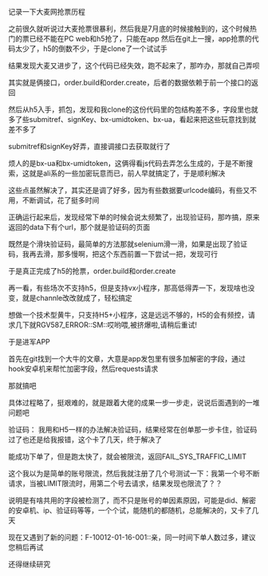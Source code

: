 记录一下大麦网抢票历程

之前很久就听说过大麦抢票很暴利，然后我是7月底的时候接触到的，这个时候热门的票已经不能在PC web和h5抢了，只能在app
然后在git上一搜，app抢票的代码太少了，h5的倒数不少，于是clone了一个试试手

结果发现大麦又进步了，这个代码已经失效，跑不起来了，那咋办，那就自己弄呗

其实就是俩接口，order.build和order.create，后者的数据依赖于前一个接口的返回

然后从h5入手，抓包，发现和我clone的这份代码里的包结构差不多，字段里也就多了些submitref、signKey、bx-umidtoken、bx-ua，看起来把这些玩意找到就差不多了

submitref和signKey好弄，直接调接口去获取就行了

烦人的是bx-ua和bx-umidtoken，这俩得看js代码去弄怎么生成的，于是不断搜索，这就是ali系的一些加密玩意而已，前人早就搞定了，于是顺利解决

这些点虽然解决了，其实还是调了好多，因为有些数据要urlcode编码，有些又不用，不断调试，花了挺多时间

正确运行起来后，发现经常下单的时候会说太频繁了，出现验证码，那咋搞，原来返回的data下有个url，那个就是验证码的页面

既然是个滑块验证码，最简单的方法那就selenium滑一滑，如果是出现了验证码，我再去滑，那多慢啊，把这个东西前置一下尝试一把，发现可行

于是真正完成了h5的抢票，order.build和order.create

再一看，有些场次不支持h5，但是支持vx小程序，那高低得弄一下，发现啥也没变，就是channle改改就成了，轻松搞定

想做一个技术型黄牛，只支持H5+小程序，这是远远不够的，H5的会有频控，请求几下就RGV587_ERROR::SM::哎哟喂,被挤爆啦,请稍后重试!

于是进军APP

首先在git找到一个大牛的文章，大意是app发包里有很多加解密的字段，通过hook安卓机来帮忙加密字段，然后requests请求

那就搞吧

具体过程略了，挺艰难的，就是跟着大佬的成果一步一步走，说说后面遇到的一堆问题吧

验证码：
我用和H5一样的办法解决验证码，结果经常在创单那一步卡住，验证码过了也还是给我报错，这个卡了几天，终于解决了

能成功下单了，但是跑太快了，就会被限流，返回FAIL_SYS_TRAFFIC_LIMIT

这个我以为是简单的账号限流，然后我就注册了几个号测试一下：我第一个号不断请求，当被LIMIT限流时，用第二个号去请求，结果发现也限流了？？

说明是有啥共用的字段被检测了，而不只是账号的单因素原因，可能是did、解密的安卓机、ip、验证码等等，一个个试，能随机的都随机，总能解决的，又卡了几天

现在又遇到了新的问题：F-10012-01-16-001::亲，同一时间下单人数过多，建议您稍后再试

还得继续研究
